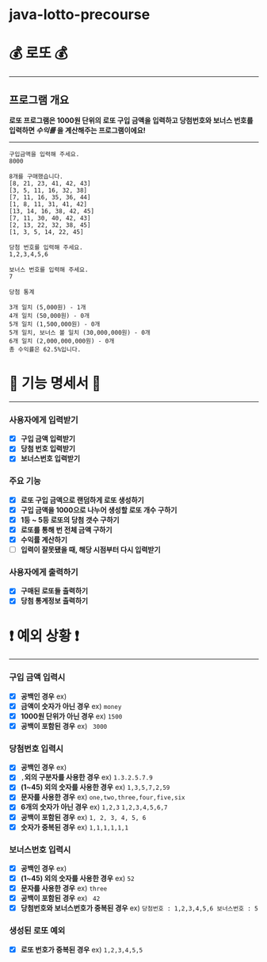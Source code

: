 # java-lotto-precourse

#  💰 로또 💰 

***
## 프로그램 개요
**로또 프로그램은 1000원 단위의 로또 구입 금액을 입력하고 당첨번호와 보너스 번호를 입력하면 *수익률* 을 계산해주는 프로그램이에요!**

***

```
구입금액을 입력해 주세요.
8000

8개를 구매했습니다.
[8, 21, 23, 41, 42, 43]
[3, 5, 11, 16, 32, 38]
[7, 11, 16, 35, 36, 44]
[1, 8, 11, 31, 41, 42]
[13, 14, 16, 38, 42, 45]
[7, 11, 30, 40, 42, 43]
[2, 13, 22, 32, 38, 45]
[1, 3, 5, 14, 22, 45]

당첨 번호를 입력해 주세요.
1,2,3,4,5,6

보너스 번호를 입력해 주세요.
7

당첨 통계

3개 일치 (5,000원) - 1개
4개 일치 (50,000원) - 0개
5개 일치 (1,500,000원) - 0개
5개 일치, 보너스 볼 일치 (30,000,000원) - 0개
6개 일치 (2,000,000,000원) - 0개
총 수익률은 62.5%입니다.
```

# 📜 기능 명세서 📜

***

### 사용자에게 입력받기
- [x] **구입 금액 입력받기**
- [x] **당첨 번호 입력받기**
- [x] **보너스번호 입력받기**

### 주요 기능
- [x] **로또 구입 금액으로 랜덤하게 로또 생성하기**
- [x] **구입 금액을 1000으로 나누어 생성할 로또 개수 구하기**
- [x] **1등 ~ 5등 로또의 당첨 갯수 구하기**
- [x] **로또를 통해 번 전체 금액 구하기**
- [x] **수익률 계산하기**
- [ ] **입력이 잘못됐을 때, 해당 시점부터 다시 입력받기**

### 사용자에게 출력하기
- [x] **구매된 로또들 출력하기**
- [x] **당첨 통계정보 출력하기**

# ❗️ 예외 상황 ❗

***

### 구입 금액 입력시
- [x] **공백인 경우** ex) ` `
- [x] **금액이 숫자가 아닌 경우** ex) `money`
- [x] **1000원 단위가 아닌 경우** ex) `1500`
- [x] **공백이 포함된 경우** ex) ` 3000`

### 당첨번호 입력시
- [x] **공백인 경우** ex) ` `
- [x] `,`**외의 구분자를 사용한 경우** ex) `1.3.2.5.7.9`
- [x] **(1~45) 외의 숫자를 사용한 경우** ex) `1,3,5,7,2,59`
- [x] **문자를 사용한 경우** ex) `one,two,three,four,five,six`
- [x] **6개의 숫자가 아닌 경우** ex) `1,2,3` `1,2,3,4,5,6,7`
- [x] **공백이 포함된 경우** ex) `1, 2, 3, 4, 5, 6`
- [x] **숫자가 중복된 경우** ex) `1,1,1,1,1,1`

### 보너스번호 입력시
- [x] **공백인 경우** ex) ` `
- [x] **(1~45) 외의 숫자를 사용한 경우** ex) `52`
- [x] **문자를 사용한 경우** ex) `three`
- [x] **공백이 포함된 경우** ex) ` 42`
- [x] **당첨번호와 보너스번호가 중복된 경우** ex) `당첨번호 : 1,2,3,4,5,6 보너스번호 : 5`

### 생성된 로또 예외
- [x] **로또 번호가 중복된 경우** ex) `1,2,3,4,5,5`
